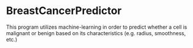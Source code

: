 # BreastCancerPredictor
This program utilizes machine-learning in order to predict whether a cell is malignant or benign based on its characteristics (e.g. radius, smoothness, etc.)
